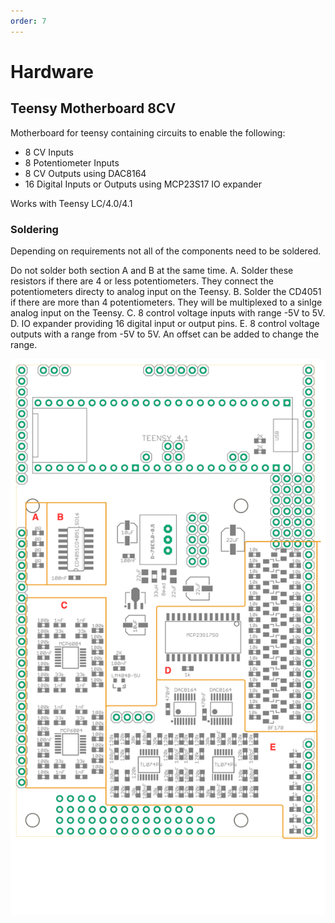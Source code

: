 ```yaml
---
order: 7
---
```


# Hardware

## Teensy Motherboard 8CV

Motherboard for teensy containing circuits to enable the following:

- 8 CV Inputs
- 8 Potentiometer Inputs
- 8 CV Outputs using DAC8164
- 16 Digital Inputs or Outputs using MCP23S17 IO expander

Works with Teensy LC/4.0/4.1

### Soldering

Depending on requirements not all of the components need to be soldered.

Do not solder both section A and B at the same time.
A. Solder these resistors if there are 4 or less potentiometers. They connect the potentiometers directy to analog input on the Teensy. 
B. Solder the CD4051 if there are more than 4 potentiometers. They will be multiplexed to a sinlge analog input on the Teensy.
C. 8 control voltage inputs with range -5V to 5V.
D. IO expander providing 16 digital input or output pins.
E. 8 control voltage outputs with a range from -5V to 5V. An offset can be added to change the range.

![Teensy Motherboard](images/hardware_teensy_motherboard_8cv_mki.drawio.png)
